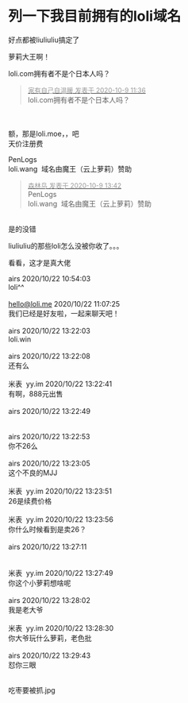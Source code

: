 # 列一下我目前拥有的loli域名


好点都被liuliuliu搞定了

萝莉大王啊！

loli.com拥有者不是个日本人吗？

<div class="quote"><blockquote><font size="2"><a href="https://www.hostloc.com/forum.php?mod=redirect&amp;goto=findpost&amp;pid=9275273&amp;ptid=751981" target="_blank"><font color="#999999">家有自己自温暖 发表于 2020-10-9 11:36</font></a></font><br />
loli.com拥有者不是个日本人吗？</blockquote></div><br />
<br />
额，那是loli.moe，，吧<br />
天价注册费

PenLogs<br />
loli.wang&nbsp;&nbsp;域名由魔王（云上萝莉）赞助

<div class="quote"><blockquote><font size="2"><a href="https://www.hostloc.com/forum.php?mod=redirect&amp;goto=findpost&amp;pid=9275727&amp;ptid=751981" target="_blank"><font color="#999999">森林鸟 发表于 2020-10-9 13:42</font></a></font><br />
PenLogs<br />
loli.wang&nbsp;&nbsp;域名由魔王（云上萝莉）赞助</blockquote></div><br />
是的没错

liuliuliu的那些loli怎么没被你收了。。。

看看，这才是真大佬

airs 2020/10/22 10:54:03<br />
loli^^<br />
<br />
<a href="mailto:hello@loli.me">hello@loli.me</a> 2020/10/22 11:07:25<br />
我们已经是好友啦，一起来聊天吧！<br />
<br />
airs 2020/10/22 13:22:03<br />
loli.win<br />
<br />
airs 2020/10/22 13:22:08<br />
还有么<br />
<br />
米表&nbsp;&nbsp;yy.im 2020/10/22 13:22:41<br />
有啊，888元出售<br />
<br />
airs 2020/10/22 13:22:49<br />
<br />
<br />
airs 2020/10/22 13:22:53<br />
你不26么<br />
<br />
airs 2020/10/22 13:23:05<br />
这个不良的MJJ<br />
<br />
米表&nbsp;&nbsp;yy.im 2020/10/22 13:23:51<br />
26是续费价格<br />
<br />
米表&nbsp;&nbsp;yy.im 2020/10/22 13:23:56<br />
你什么时候看到是卖26？<br />
<br />
airs 2020/10/22 13:27:11<br />
<br />
<br />
米表&nbsp;&nbsp;yy.im 2020/10/22 13:27:49<br />
你这个小萝莉想啥呢<br />
<br />
airs 2020/10/22 13:28:02<br />
我是老大爷<br />
<br />
米表&nbsp;&nbsp;yy.im 2020/10/22 13:28:30<br />
你大爷玩什么萝莉，老色批<br />
<br />
airs 2020/10/22 13:29:43<br />
怼你三眼<br />
<br />


吃枣要被抓.jpg
